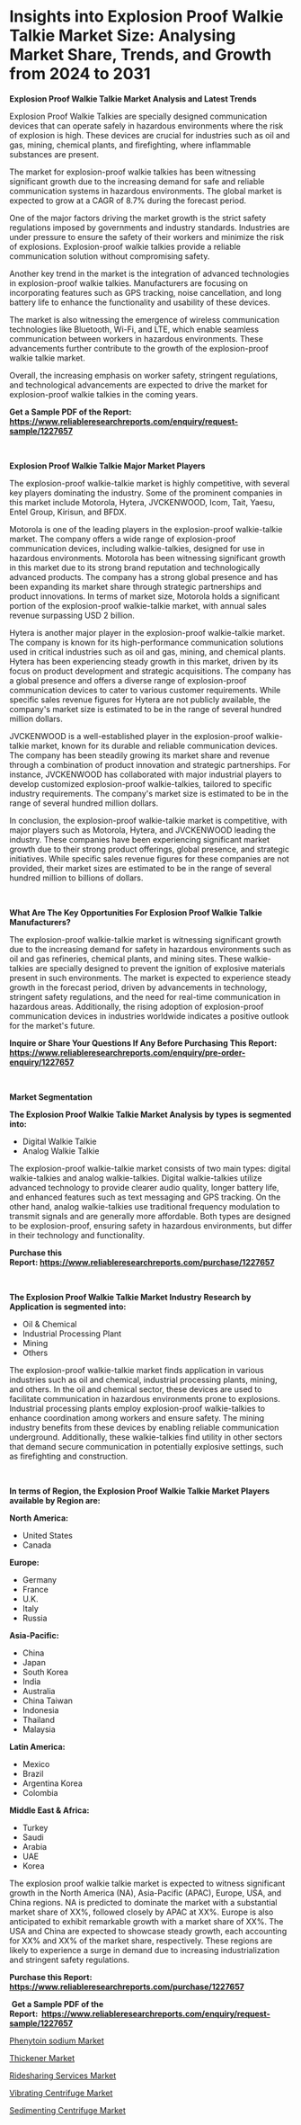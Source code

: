 <p><h1>Insights into Explosion Proof Walkie Talkie Market Size: Analysing Market Share, Trends, and Growth from 2024 to 2031</h1></p><p><strong>Explosion Proof Walkie Talkie Market Analysis and Latest Trends</strong></p>
<p><p>Explosion Proof Walkie Talkies are specially designed communication devices that can operate safely in hazardous environments where the risk of explosion is high. These devices are crucial for industries such as oil and gas, mining, chemical plants, and firefighting, where inflammable substances are present.</p><p>The market for explosion-proof walkie talkies has been witnessing significant growth due to the increasing demand for safe and reliable communication systems in hazardous environments. The global market is expected to grow at a CAGR of 8.7% during the forecast period.</p><p>One of the major factors driving the market growth is the strict safety regulations imposed by governments and industry standards. Industries are under pressure to ensure the safety of their workers and minimize the risk of explosions. Explosion-proof walkie talkies provide a reliable communication solution without compromising safety.</p><p>Another key trend in the market is the integration of advanced technologies in explosion-proof walkie talkies. Manufacturers are focusing on incorporating features such as GPS tracking, noise cancellation, and long battery life to enhance the functionality and usability of these devices.</p><p>The market is also witnessing the emergence of wireless communication technologies like Bluetooth, Wi-Fi, and LTE, which enable seamless communication between workers in hazardous environments. These advancements further contribute to the growth of the explosion-proof walkie talkie market.</p><p>Overall, the increasing emphasis on worker safety, stringent regulations, and technological advancements are expected to drive the market for explosion-proof walkie talkies in the coming years.</p></p>
<p><strong>Get a Sample PDF of the Report:&nbsp; <a href="https://www.reliableresearchreports.com/enquiry/request-sample/1227657">https://www.reliableresearchreports.com/enquiry/request-sample/1227657</a></strong></p>
<p>&nbsp;</p>
<p><strong>Explosion Proof Walkie Talkie Major Market Players</strong></p>
<p><p>The explosion-proof walkie-talkie market is highly competitive, with several key players dominating the industry. Some of the prominent companies in this market include Motorola, Hytera, JVCKENWOOD, Icom, Tait, Yaesu, Entel Group, Kirisun, and BFDX.</p><p>Motorola is one of the leading players in the explosion-proof walkie-talkie market. The company offers a wide range of explosion-proof communication devices, including walkie-talkies, designed for use in hazardous environments. Motorola has been witnessing significant growth in this market due to its strong brand reputation and technologically advanced products. The company has a strong global presence and has been expanding its market share through strategic partnerships and product innovations. In terms of market size, Motorola holds a significant portion of the explosion-proof walkie-talkie market, with annual sales revenue surpassing USD 2 billion.</p><p>Hytera is another major player in the explosion-proof walkie-talkie market. The company is known for its high-performance communication solutions used in critical industries such as oil and gas, mining, and chemical plants. Hytera has been experiencing steady growth in this market, driven by its focus on product development and strategic acquisitions. The company has a global presence and offers a diverse range of explosion-proof communication devices to cater to various customer requirements. While specific sales revenue figures for Hytera are not publicly available, the company's market size is estimated to be in the range of several hundred million dollars.</p><p>JVCKENWOOD is a well-established player in the explosion-proof walkie-talkie market, known for its durable and reliable communication devices. The company has been steadily growing its market share and revenue through a combination of product innovation and strategic partnerships. For instance, JVCKENWOOD has collaborated with major industrial players to develop customized explosion-proof walkie-talkies, tailored to specific industry requirements. The company's market size is estimated to be in the range of several hundred million dollars.</p><p>In conclusion, the explosion-proof walkie-talkie market is competitive, with major players such as Motorola, Hytera, and JVCKENWOOD leading the industry. These companies have been experiencing significant market growth due to their strong product offerings, global presence, and strategic initiatives. While specific sales revenue figures for these companies are not provided, their market sizes are estimated to be in the range of several hundred million to billions of dollars.</p></p>
<p>&nbsp;</p>
<p><strong>What Are The Key Opportunities For Explosion Proof Walkie Talkie Manufacturers?</strong></p>
<p><p>The explosion-proof walkie-talkie market is witnessing significant growth due to the increasing demand for safety in hazardous environments such as oil and gas refineries, chemical plants, and mining sites. These walkie-talkies are specially designed to prevent the ignition of explosive materials present in such environments. The market is expected to experience steady growth in the forecast period, driven by advancements in technology, stringent safety regulations, and the need for real-time communication in hazardous areas. Additionally, the rising adoption of explosion-proof communication devices in industries worldwide indicates a positive outlook for the market's future.</p></p>
<p><strong>Inquire or Share Your Questions If Any Before Purchasing This Report: <a href="https://www.reliableresearchreports.com/enquiry/pre-order-enquiry/1227657">https://www.reliableresearchreports.com/enquiry/pre-order-enquiry/1227657</a></strong></p>
<p>&nbsp;</p>
<p><strong>Market Segmentation</strong></p>
<p><strong>The Explosion Proof Walkie Talkie Market Analysis by types is segmented into:</strong></p>
<p><ul><li>Digital Walkie Talkie</li><li>Analog Walkie Talkie</li></ul></p>
<p><p>The explosion-proof walkie-talkie market consists of two main types: digital walkie-talkies and analog walkie-talkies. Digital walkie-talkies utilize advanced technology to provide clearer audio quality, longer battery life, and enhanced features such as text messaging and GPS tracking. On the other hand, analog walkie-talkies use traditional frequency modulation to transmit signals and are generally more affordable. Both types are designed to be explosion-proof, ensuring safety in hazardous environments, but differ in their technology and functionality.</p></p>
<p><strong>Purchase this Report:&nbsp;<a href="https://www.reliableresearchreports.com/purchase/1227657">https://www.reliableresearchreports.com/purchase/1227657</a></strong></p>
<p>&nbsp;</p>
<p><strong>The Explosion Proof Walkie Talkie Market Industry Research by Application is segmented into:</strong></p>
<p><ul><li>Oil & Chemical</li><li>Industrial Processing Plant</li><li>Mining</li><li>Others</li></ul></p>
<p><p>The explosion-proof walkie-talkie market finds application in various industries such as oil and chemical, industrial processing plants, mining, and others. In the oil and chemical sector, these devices are used to facilitate communication in hazardous environments prone to explosions. Industrial processing plants employ explosion-proof walkie-talkies to enhance coordination among workers and ensure safety. The mining industry benefits from these devices by enabling reliable communication underground. Additionally, these walkie-talkies find utility in other sectors that demand secure communication in potentially explosive settings, such as firefighting and construction.</p></p>
<p>&nbsp;</p>
<p><strong>In terms of Region, the Explosion Proof Walkie Talkie Market Players available by Region are:</strong></p>
<p>
    <p> <strong> North America: </strong>
        <ul>
            <li>United States</li>
            <li>Canada</li>
        </ul>
        </p> 
    <p> <strong> Europe: </strong>
        <ul>
            <li>Germany</li>
            <li>France</li>
            <li>U.K.</li>
            <li>Italy</li>
            <li>Russia</li>
        </ul>
        </p> 
    <p> <strong> Asia-Pacific: </strong>
        <ul>
            <li>China</li>
            <li>Japan</li>
            <li>South Korea</li>
            <li>India</li>
            <li>Australia</li>
            <li>China Taiwan</li>
            <li>Indonesia</li>
            <li>Thailand</li>
            <li>Malaysia</li>
        </ul>
        </p> 
    <p> <strong> Latin America: </strong>
        <ul>
            <li>Mexico</li>
            <li>Brazil</li>
            <li>Argentina Korea</li>
            <li>Colombia</li>
        </ul>
        </p> 
    <p> <strong> Middle East & Africa: </strong>
        <ul>
            <li>Turkey</li>
            <li>Saudi</li>
            <li>Arabia</li>
            <li>UAE</li>
            <li>Korea</li>
        </ul>
    </p>
    </p>
<p><p>The explosion proof walkie talkie market is expected to witness significant growth in the North America (NA), Asia-Pacific (APAC), Europe, USA, and China regions. NA is predicted to dominate the market with a substantial market share of XX%, followed closely by APAC at XX%. Europe is also anticipated to exhibit remarkable growth with a market share of XX%. The USA and China are expected to showcase steady growth, each accounting for XX% and XX% of the market share, respectively. These regions are likely to experience a surge in demand due to increasing industrialization and stringent safety regulations.</p></p>
<p><strong>Purchase this Report: <a href="https://www.reliableresearchreports.com/purchase/1227657">https://www.reliableresearchreports.com/purchase/1227657</a></strong></p>
<p>&nbsp;<strong>Get a Sample PDF of the Report:&nbsp;&nbsp;<a href="https://www.reliableresearchreports.com/enquiry/request-sample/1227657">https://www.reliableresearchreports.com/enquiry/request-sample/1227657</a></strong></p>
<p><strong></strong></p>
<p><p><a href="https://medium.com/@jessicajones1965/phenytoin-sodium-market-furnishes-information-on-market-share-market-trends-and-market-growth-5f709b0c7619">Phenytoin sodium Market</a></p><p><a href="https://medium.com/p/19e536427237/edit">Thickener Market</a></p><p><a href="https://medium.com/@jessicajones1965/ridesharing-services-market-comprehensive-assessment-by-type-application-and-geography-c0f6cb35fbe5">Ridesharing Services Market</a></p><p><a href="https://github.com/Chiragrp25/Market-Research-Report-List-2/blob/main/vibrating-centrifuge-market.md">Vibrating Centrifuge Market</a></p><p><a href="https://github.com/santosh758595/Market-Research-Report-List-2/blob/main/sedimenting-centrifuge-market.md">Sedimenting Centrifuge Market</a></p></p>